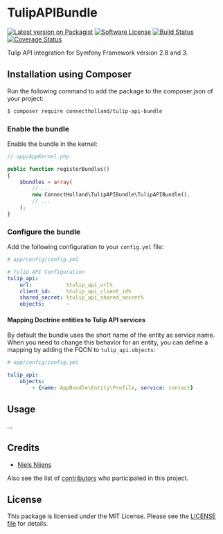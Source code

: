 # TulipAPIBundle

[![Latest version on Packagist][icon-version]][link-version]
[![Software License][icon-license]](LICENSE.md)
[![Build Status][icon-build]][link-build]
[![Coverage Status][icon-coverage]][link-coverage]

Tulip API integration for Symfony Framework version 2.8 and 3.

## Installation using Composer
Run the following command to add the package to the composer.json of your project:

``` bash
$ composer require connectholland/tulip-api-bundle
```

### Enable the bundle
Enable the bundle in the kernel:

``` php
// app/AppKernel.php

public function registerBundles()
{
    $bundles = array(
        // ...
        new ConnectHolland\TulipAPIBundle\TulipAPIBundle(),
        // ...
    );
}
```

### Configure the bundle
Add the following configuration to your `config.yml` file:

``` yml
# app/config/config.yml

# Tulip API Configuration
tulip_api:
    url:           %tulip_api_url%
    client_id:     %tulip_api_client_id%
    shared_secret: %tulip_api_shared_secret%
    objects:       ~
```

#### Mapping Doctrine entities to Tulip API services
By default the bundle uses the short name of the entity as service name.
When you need to change this behavior for an entity, you can define a mapping by adding the FQCN to `tulip_api.objects`:

``` yml
# app/config/config.yml

tulip_api:
    objects:
        - {name: AppBundle\Entity\Profile, service: contact}
```


## Usage
...


## Credits
- [Niels Nijens][link-author]

Also see the list of [contributors][link-contributors] who participated in this project.

## License

This package is licensed under the MIT License. Please see the [LICENSE file](LICENSE.md) for details.

[icon-version]: https://img.shields.io/packagist/v/connectholland/tulip-api-bundle.svg
[icon-license]: https://img.shields.io/badge/license-MIT-brightgreen.svg
[icon-build]: https://travis-ci.org/ConnectHolland/TulipAPIBundle.svg?branch=master
[icon-coverage]: https://coveralls.io/repos/ConnectHolland/TulipAPIBundle/badge.svg?branch=master

[link-version]: https://packagist.org/packages/connectholland/tulip-api-bundle
[link-build]: https://travis-ci.org/ConnectHolland/TulipAPIBundle
[link-coverage]: https://coveralls.io/r/ConnectHolland/TulipAPIBundle?branch=master
[link-author]: https://github.com/niels-nijens
[link-contributors]: ../../contributors
